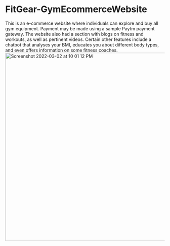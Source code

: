 # FitGear-GymEcommerceWebsite

This is an e-commerce website where individuals can explore and buy all gym equipment. Payment may be made using a sample Paytm payment gateway. 
The website also had a section with blogs on fitness and workouts, as well as pertinent videos. 
Certain other features include a chatbot that analyses your BMI, educates you about different body types, and even offers information on some fitness coaches.
<img width="596" alt="Screenshot 2022-03-02 at 10 01 12 PM" src="https://user-images.githubusercontent.com/55362713/156405017-4b0a0274-5e6f-48d6-8ea8-0f7075d36a03.png">
